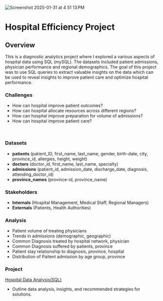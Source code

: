 
![Screenshot 2025-01-31 at 4 51 13 PM](https://github.com/user-attachments/assets/12f74564-4335-4d37-be5f-ebc121950525)

# Hospital Efficiency Project 

##     Overview  
This is a diagnostic analytics project where  I explored a various aspects of hospital data using SQL (mySQL). The datasets included patient admissions, physician performance and regional demographics. The goal of this project was to use SQL queries to extract valuable insights on the data which can be used to reveal insights to improve patient care and optimize hospital performance.  

###    Challenges

- How can hospital improve patient outcomes? 
- How can hospital allocate resources across different regions?
- How can hospital improve preparation for volume of admissions?
- How can hospital improve patient care?
 
‭  
###     Datasets

-  **patients** 
(patient_ID, first_name, last_name, gender, birth-date, city, province_id, allergies, height, weight) 
- **doctors** 
(doctor_id, first_name, last_name, specialty)
- **admissions** 
(patient_id, admission_date, discharge_date, diagnosis, attending_doctor_id)
- **province_names** 
(province-id, province_name)


###   Stakeholders

- **Internals** 
(Hospital Management, Medical Staff, Regional Managers)
- **Externals** 
(Patients, Health Authorities)


###   Analysis 
- Patient volume of treating physicians 
- Trends in admissions (demographic, geographic)
- Common Diagnosis treated by hospital network, physician
- Common Diagnosis suffered by patients, province
- Patient stay relationship to diagnosis, province, hospital
- Distribution of Paitent admission by age group, province


###     Project

[Hospital Data Analysis(SQL)](SQL/Projects/Hospital/sql-hospital.md)

-  Outline  data analysis, insights, and recommended strategies for solutions.
